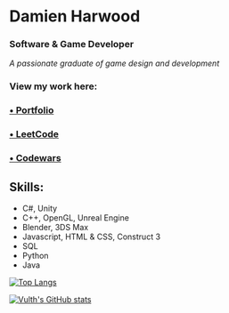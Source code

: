 # Damien Harwood
### Software & Game Developer

*A passionate graduate of game design and development*

### View my work here:
### [• Portfolio](https://vulth-01.github.io)
### [• LeetCode](https://leetcode.com/u/Vulth/)
### [• Codewars](https://www.codewars.com/users/Vulth)

## Skills: 
- C#, Unity
- C++, OpenGL, Unreal Engine
- Blender, 3DS Max
- Javascript, HTML & CSS, Construct 3
- SQL
- Python
- Java

  

[![Top Langs](https://github-readme-stats.vercel.app/api/top-langs/?username=vulth01&layout=pie&bg_color=e88aed&title_color=ffffff&text_color=ffffff&border_color=ffffff)](https://github.com/vulth01/github-readme-stats) 

[![Vulth's GitHub stats](https://github-readme-stats.vercel.app/api?username=vulth01&bg_color=e88aed&title_color=ffffff&text_color=ffffff&border_color=ffffff&show_icons=true&rank_icon=github&include_all_commits=true&custom_title=My%20Github%20Stats:&ring_color=ffaded&title_color=ffaded)](https://github.com/vulth01/github-readme-stats) 

